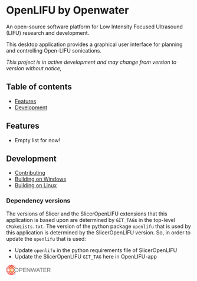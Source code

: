 OpenLIFU by Openwater
================================

An open-source software platform for Low Intensity Focused Ultrasound (LIFU) research and development.

This desktop application provides a graphical user interface for planning and controlling Open-LIFU sonications.

_This project is in active development and may change from version to version without notice,_

## Table of contents

* [Features](#features)
* [Development](#development)

## Features

* Empty list for now!


## Development

* [Contributing](CONTRIBUTING.md)
* [Building on Windows](BUILD_WINDOWS.md)
* [Building on Linux](BUILD_LINUX.md)

### Dependency versions

The versions of Slicer and the SlicerOpenLIFU extensions that this application is based upon are determined by `GIT_TAG`s in the top-level `CMakeLists.txt`.
The version of the python package `openlifu` that is used by this application is determined by the SlicerOpenLIFU version.
So, in order to update the `openlifu` that is used:
- Update `openlifu` in the python requirements file of SlicerOpenLIFU
- Update the SlicerOpenLIFU `GIT_TAG` here in OpenLIFU-app


![OpenLIFU by Open Water Internet, Inc.](Applications/OpenLIFUApp/Resources/Images/LogoFull.png?raw=true)

